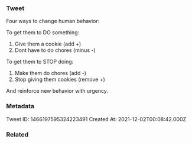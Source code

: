 ### Tweet
Four ways to change human behavior:

To get them to DO something:
1) Give them a cookie (add +)
2) Dont have to do chores (minus -)

To get them to STOP doing:
1) Make them do chores (add -) 
2) Stop giving them cookies 
(remove +)

And reinforce new behavior with urgency.

### Metadata
Tweet ID: 1466197595324223491
Created At: 2021-12-02T00:08:42.000Z

### Related

